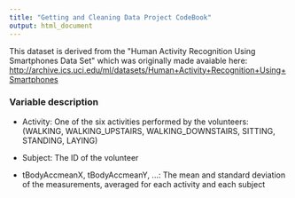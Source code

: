 ```yaml
---
title: "Getting and Cleaning Data Project CodeBook"
output: html_document
---
```


This dataset is derived from the "Human Activity Recognition Using Smartphones Data Set" which was originally made avaiable here: http://archive.ics.uci.edu/ml/datasets/Human+Activity+Recognition+Using+Smartphones

### Variable description
* Activity: One of the six activities performed by the volunteers: (WALKING, WALKING_UPSTAIRS, WALKING_DOWNSTAIRS, SITTING, STANDING, LAYING)

* Subject: The ID of the volunteer

* tBodyAccmeanX, tBodyAccmeanY, ...: The mean and standard deviation of the measurements, averaged for each activity and each subject
